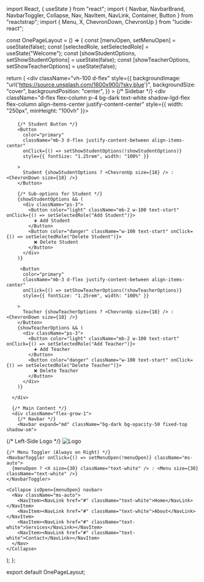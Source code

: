 import React, { useState } from "react";
import {
  Navbar,
  NavbarBrand,
  NavbarToggler,
  Collapse,
  Nav,
  NavItem,
  NavLink,
  Container,
  Button
} from "reactstrap";
import { Menu, X, ChevronDown, ChevronUp } from "lucide-react";

const OnePageLayout = () => {
  const [menuOpen, setMenuOpen] = useState(false);
  const [selectedRole, setSelectedRole] = useState("Welcome");
  const [showStudentOptions, setShowStudentOptions] = useState(false);
  const [showTeacherOptions, setShowTeacherOptions] = useState(false);


  return (
    <div
      className="vh-100 d-flex"
      style={{
        backgroundImage: "url('https://source.unsplash.com/1600x900/?sky,blue')",
        backgroundSize: "cover",
        backgroundPosition: "center",
      }}
    >
      {/* Sidebar */}
      <div className="d-flex flex-column p-4 bg-dark text-white shadow-lgd-flex flex-column align-items-center justify-content-center" style={{ width: "250px", minHeight: "100vh" }}>
        <h4 className="mb-4"></h4>
        
        {/* Student Button */}
        <Button
          color="primary"
          className="mb-3 d-flex justify-content-between align-items-center"
          onClick={() => setShowStudentOptions(!showStudentOptions)}
          style={{ fontSize: "1.25rem", width: "100%" }}

        >
          Student {showStudentOptions ? <ChevronUp size={18} /> : <ChevronDown size={18} />}
        </Button>

        {/* Sub-options for Student */}
        {showStudentOptions && (
          <div className="ps-3">
            <Button color="light" className="mb-2 w-100 text-start" onClick={() => setSelectedRole("Add Student")}>
              ➕ Add Student
            </Button>
            <Button color="danger" className="w-100 text-start" onClick={() => setSelectedRole("Delete Student")}>
              ❌ Delete Student
            </Button>
          </div>
        )}

         <Button
          color="primary"
          className="mb-3 d-flex justify-content-between align-items-center"
          onClick={() => setShowTeacherOptions(!showTeacherOptions)}
          style={{ fontSize: "1.25rem", width: "100%" }}

        >
          Teacher {showTeacherOptions ? <ChevronUp size={18} /> : <ChevronDown size={18} />}
        </Button>
        {showTeacherOptions && (
          <div className="ps-3">
            <Button color="light" className="mb-2 w-100 text-start" onClick={() => setSelectedRole("Add Teacher")}>
              ➕ Add Teacher
            </Button>
            <Button color="danger" className="w-100 text-start" onClick={() => setSelectedRole("Delete Teacher")}>
              ❌ Delete Teacher
            </Button>
          </div>
        )}
        
      </div>

      {/* Main Content */}
      <div className="flex-grow-1">
        {/* Navbar */}
        <Navbar expand="md" className="bg-dark bg-opacity-50 fixed-top shadow-sm">
  <Container className="d-flex justify-content-between">
    {/* Left-Side Logo */}
    <NavbarBrand href="#" className="d-flex align-items-center">
      <img
        src="https://modussystems.com/images/Modus-logo.png"
        alt="Logo"
        style={{ width: "100px", height: "30px" }}
      />
    </NavbarBrand>

    {/* Menu Toggler (Always on Right) */}
    <NavbarToggler onClick={() => setMenuOpen(!menuOpen)} className="ms-auto">
      {menuOpen ? <X size={30} className="text-white" /> : <Menu size={30} className="text-white" />}
    </NavbarToggler>

    <Collapse isOpen={menuOpen} navbar>
      <Nav className="ms-auto">
        <NavItem><NavLink href="#" className="text-white">Home</NavLink></NavItem>
        <NavItem><NavLink href="#" className="text-white">About</NavLink></NavItem>
        <NavItem><NavLink href="#" className="text-white">Services</NavLink></NavItem>
        <NavItem><NavLink href="#" className="text-white">Contact</NavLink></NavItem>
      </Nav>
    </Collapse>
  </Container>
</Navbar>        
      </div>
    </div>
  );
};

export default OnePageLayout;
<!DOCTYPE html>
<html lang="en">
<head>
    <meta charset="utf-8" />
    <meta name="viewport" content="width=device-width, initial-scale=1" />
    <title>Project</title>
    <link rel="icon" href="https://ems.com/images/Modus-logo.png" /> <!-- Replace with your actual logo URL -->
</head>
<body>
    <div id="root"></div>
</body>
</html>
